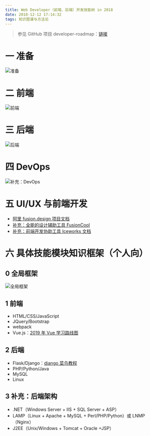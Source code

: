 ```yaml
---
title: Web Developer（前端、后端）开发技能树 in 2018
date: 2018-12-12 17:14:32
tags: 知识图谱与方法论
---
```

> 参见 GitHub 项目 developer-roadmap：[链接](https://github.com/kamranahmedse/developer-roadmap)

# 一 准备
![准备](图1.PNG)

# 二 前端
![前端](图2.PNG)

# 三 后端
![后端](图3.PNG)

# 四 DevOps
![补充：DevOps](图4.PNG)

# 五 UI/UX 与前端开发
- [阿里 fusion.design 项目文档](https://fusion.design/design/doc/11)
- [补充：全能的设计辅助工具 FusionCool](https://fusion.design/tool)
- [补充：前端开发协助工具 Iceworks 文档](https://alibaba.github.io/ice/docs/ice-design)

# 六 具体技能模块知识框架（个人向）
## 0 全局框架
![全局框架](图5.PNG)

## 1 前端
- HTML/CSS/JavaScript
- JQuery/Bootstrap
- webpack
- Vue.js：[2019 年 Vue 学习路线图](https://infoq.cn/article/9XymmTqu*4QwahqikMka)

## 2 后端
- Flask/Django：[django 菜鸟教程](http://www.runoob.com/django/django-tutorial.html)
- PHP/Python/Java
- MySQL
- Linux

## 3 补充：后端架构
- .NET（Windows Server + IIS + SQL Server + ASP）
- LAMP（Linux + Apache + MySQL + Perl/PHP/Python）或 LNMP（Nginx）
- J2EE（Unix/Windows + Tomcat + Oracle +JSP）